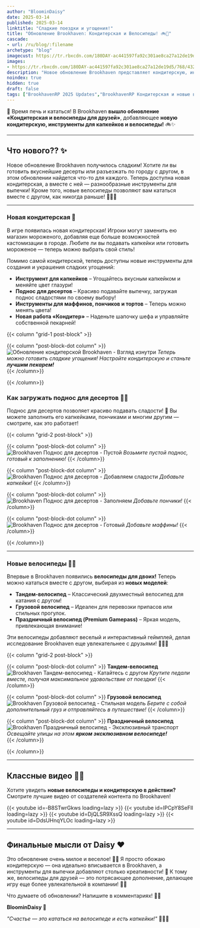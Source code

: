 ```yaml
---
author: "BloominDaisy"
date: 2025-03-14
published: 2025-03-14
linktitle: "Сладкие поездки и угощения!"
title: "Обновление Brookhaven: Кондитерская и Велосипеды! 🚲🧁"
cascade:
- url: /ru/blog/:filename
archetype: "blog"
imagecust: https://tr.rbxcdn.com/180DAY-ac441597fa92c301ae8ca27a12de19d5/768/432/Image/Png/noFilter
images:
- https://tr.rbxcdn.com/180DAY-ac441597fa92c301ae8ca27a12de19d5/768/432/Image/Png/noFilter
description: "Новое обновление Brookhaven представляет кондитерскую, инструменты для капкейков и велосипеды для друзей, позволяя игрокам печь сладости и кататься вместе в стильном формате!"
noindex: true
hidden: true
draft: false
tags: ["BrookhavenRP 2025 Updates","BrookhavenRP Кондитерская и новые велосипеды"]
---
```


🧁 Время печь и кататься! В Brookhaven **вышло обновление «Кондитерская и велосипеды для друзей»**, добавляющее **новую кондитерскую, инструменты для капкейков и велосипеды!** 🚲✨

---

## Что нового?? ✨

Новое обновление Brookhaven получилось сладким! Хотите ли вы готовить вкуснейшие десерты или разъезжать по городу с другом, в этом обновлении найдется что-то для каждого. Теперь доступна новая кондитерская, а вместе с ней — разнообразные инструменты для выпечки! Кроме того, новые велосипеды позволяют вам кататься вместе с другом, как никогда раньше! 🚴‍♂️🍰

---

### Новая кондитерская 🍪

В игре появилась новая кондитерская! Игроки могут заменить ею магазин мороженого, добавляя еще больше возможностей кастомизации в городе. Любите ли вы подавать капкейки или готовить мороженое — теперь можно выбрать свой стиль!

Помимо самой кондитерской, теперь доступны новые инструменты для создания и украшения сладких угощений:

- **Инструмент для капкейков** – Угощайтесь вкусным капкейком и меняйте цвет глазури!  
- **Поднос для десертов** – Красиво подавайте выпечку, загружая поднос сладостями по своему выбору!  
- **Инструменты для маффинов, пончиков и тортов** – Теперь можно менять цвета!  
- **Новая работа «Кондитер»** – Наденьте шапочку шефа и управляйте собственной пекарней!  

{{< column "grid-1 post-block" >}}

{{< column "post-block-dot column" >}}
![Обновление кондитерской Brookhaven - Взгляд изнутри](/images/blog/pastry_shop.webp)
*Теперь можно готовить сладкие угощения! Настройте кондитерскую и станьте **лучшим пекарем!***  
{{< /column>}}

{{< /column>}}

### **Как загружать поднос для десертов 🍰✨**  

Поднос для десертов позволяет красиво подавать сладости! 🍩 Вы можете заполнить его капкейками, пончиками и многим другим — смотрите, как это работает!  

{{< column "grid-2 post-block" >}}

{{< column "post-block-dot column" >}}
![Brookhaven Поднос для десертов - Пустой](/images/blog/dessert_tray_empty.webp)
*Возьмите пустой поднос, готовый к заполнению!*
{{< /column>}}

{{< column "post-block-dot column" >}}
![Brookhaven Поднос для десертов - Добавляем сладости](/images/blog/dessert_tray_loading_cupcakes.webp)
*Добавьте капкейки!*
{{< /column>}}

{{< column "post-block-dot column" >}}
![Brookhaven Поднос для десертов - Заполняем](/images/blog/dessert_tray_loading_donuts.webp)
*Добавьте пончики!*
{{< /column>}}

{{< column "post-block-dot column" >}}
![Brookhaven Поднос для десертов - Готовый](/images/blog/dessert_tray_loading_muffins.webp)
*Добавьте маффины!*
{{< /column>}}

{{< /column>}}

---

### Новые велосипеды 🚴‍♂️

Впервые в Brookhaven появились **велосипеды для двоих!** Теперь можно кататься вместе с другом, выбирая из **новых моделей**:

- **Тандем-велосипед** – Классический двухместный велосипед для катания с другом!  
- **Грузовой велосипед** – Идеален для перевозки припасов или стильных прогулок.  
- **Праздничный велосипед (Premium Gamepass)** – Яркая модель, привлекающая внимание!  

Эти велосипеды добавляют веселый и интерактивный геймплей, делая исследование Brookhaven еще увлекательнее с друзьями! 🚴‍♀️✨

{{< column "grid-2 post-block" >}}

{{< column "post-block-dot column" >}}
**Тандем-велосипед**
![Brookhaven Тандем-велосипед - Катайтесь с другом](/images/blog/tandem_bike.webp)
*Крутите педали вместе, получая максимальное удовольствие от поездки!*
{{< /column>}}

{{< column "post-block-dot column" >}}
**Грузовой велосипед**
![Brookhaven Грузовой велосипед - Стильная модель](/images/blog/cargo_bike.webp)
*Берите с собой дополнительный груз и отправляйтесь в путешествие!*
{{< /column>}}

{{< column "post-block-dot column" >}}
**Праздничный велосипед**
![Brookhaven Праздничный велосипед - Эксклюзивный транспорт](/images/blog/party_bike.webp)
*Освещайте улицы на этом **ярком эксклюзивном велосипеде!***  
{{< /column>}}

{{< /column>}}

---

## Классные видео 🎥✨

Хотите увидеть **новые велосипеды и кондитерскую в действии?** Смотрите лучшие видео от создателей контента по Brookhaven!  

<div class="grid-2 post-vid-dot">
{{< youtube id=-B8STwrGkws loading=lazy >}}
{{< youtube id=IPCpY8SeFlI loading=lazy >}}
{{< youtube id=DjQLSR9XssQ loading=lazy >}}
{{< youtube id=DdsUHnqYLOc loading=lazy >}}
</div>

---

## Финальные мысли от Daisy ❤️  

Это обновление очень милое и веселое! 🧁✨ Я просто обожаю кондитерскую — она идеально вписывается в Brookhaven, а инструменты для выпечки добавляют столько креативности! 🚀 К тому же, велосипеды для друзей — это потрясающее дополнение, делающее игру еще более увлекательной в компании! 🚴‍♀️  

Что думаете об обновлении? Напишите в комментариях! 💬✨  

**BloominDaisy 💜**  

*"Счастье — это кататься на велосипеде и есть капкейки!"* 🚴‍♂️🧁  
